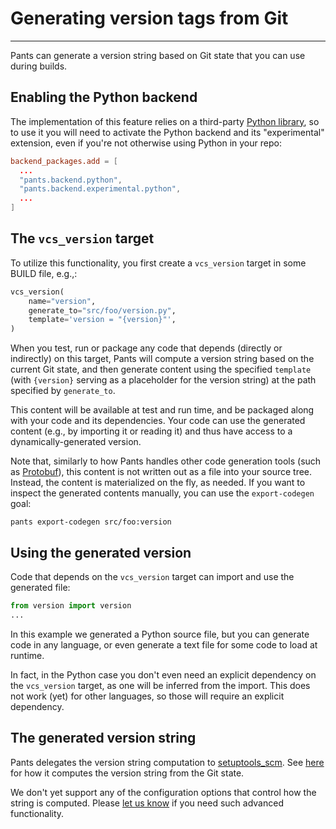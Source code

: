 # Generating version tags from Git

---

Pants can generate a version string based on Git state that you can use during builds.

## Enabling the Python backend

The implementation of this feature relies on a third-party [Python library](https://github.com/pypa/setuptools_scm),
so to use it you will need to activate the Python backend and its "experimental" extension, even if
you're not otherwise using Python in your repo:

```toml title="pants.toml"
backend_packages.add = [
  ...
  "pants.backend.python",
  "pants.backend.experimental.python",
  ...
]
```

## The `vcs_version` target

To utilize this functionality, you first create a `vcs_version` target in some BUILD file, e.g.,:

```python title="src/foo/BUILD"
vcs_version(
    name="version",
    generate_to="src/foo/version.py",
    template='version = "{version}"',
)
```

When you test, run or package any code that depends (directly or indirectly) on this target,
Pants will compute a version string based on the current Git state, and then generate content
using the specified `template` (with `{version}` serving as a placeholder for the version string)
at the path specified by `generate_to`.

This content will be available at test and run time, and be packaged along with your
code and its dependencies. Your code can use the generated content (e.g., by importing
it or reading it) and thus have access to a dynamically-generated version.

Note that, similarly to how Pants handles other code generation tools (such as [Protobuf](../python/python-integrations/protobuf-python.md)),
this content is not written out as a file into your source tree. Instead, the content is materialized
on the fly, as needed. If you want to inspect the generated contents manually, you can use the
`export-codegen` goal:

```shell
pants export-codegen src/foo:version
```

## Using the generated version

Code that depends on the `vcs_version` target can import and use the generated file:

```python title="src/util.py"
from version import version
...
```

In this example we generated a Python source file, but you can generate code in any language,
or even generate a text file for some code to load at runtime.

In fact, in the Python case you don't even need an explicit dependency on the `vcs_version` target, as
one will be inferred from the import. This does not work (yet) for other languages, so those will
require an explicit dependency.

## The generated version string

Pants delegates the version string computation to [setuptools_scm](https://github.com/pypa/setuptools_scm).
See [here](https://github.com/pypa/setuptools_scm#default-versioning-scheme) for how it computes the version string from the Git state.

We don't yet support any of the configuration options that control how the string is computed. Please
[let us know](../getting-help/index.md) if you need such advanced functionality.

